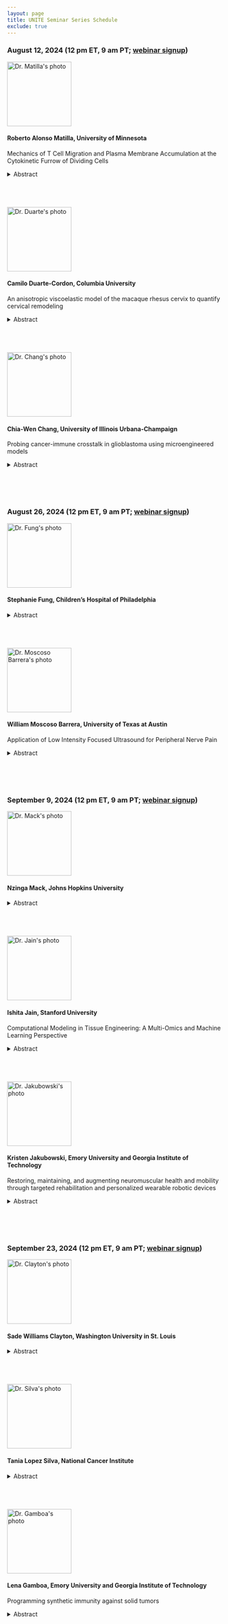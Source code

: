 ```yaml
---
layout: page
title: UNITE Seminar Series Schedule
exclude: true
---
```


### August 12, 2024 (12 pm ET, 9 am PT; [webinar signup](https://ucla.zoom.us/meeting/register/tJUtf-mppjkoGtOggN9HKYu9I4EV53gewBS8))


<img src="/public/seminar-photos/2024/Alonso-Matilla.webp" alt="Dr. Matilla's photo" width="150px" id="photo-float"/>

#### Roberto Alonso Matilla, University of Minnesota

Mechanics of T Cell Migration and Plasma Membrane Accumulation at the Cytokinetic Furrow of Dividing Cells

<details><summary>Abstract</summary>
T cell migration: Despite recent progress in understanding amoeboid-mesenchymal migratory balance, it remains largely unknown how T cells mechanically move through tumors and what factors set their migration capabilities. To address this, we have developed a biophysical T cell migration model that elucidates the potential physical principles and molecular components modulating their movement. The model results are complemented by preliminary data obtained from in vitro T cell migration studies. We first examined the potential for adhesion-free bleb-based migration and show that cells only inefficiently migrate in the absence of adhesion-based forces, i.e., cell swimming. However, our model suggests that T cells can employ a hybrid bleb- and adhesion-based migration mechanism for rapid cell motility and identifies conditions for optimality. 
Leukemia cell cytokinesis: The actomyosin-based machinery that drives cell division is widely studied, but how actomyosin impacts the plasma membrane during cytokinesis is poorly understood. By using a combination of imaging and biophysical modeling, we found an extensive accumulation and folding of the plasma membrane at the cleavage furrow and the intercellular bridge. This is caused by actomyosin pulling the plasma membrane toward the cleavage furrow and by local cell surface area changes driven by the radial constriction of the furrow. Our work reveals that actomyosin-based mechanisms responsible for cytokinesis can also decrease membrane tension at the intercellular bridge. This could promote cytokinetic fidelity and locally alter endocytosis, exocytosis, and cell signaling.</details>

<br />
<br />
<br />
<br />

<img src="/public/seminar-photos/2024/Duarte.webp" alt="Dr. Duarte's photo" width="150px" id="photo-float"/>

#### Camilo Duarte-Cordon, Columbia University

An anisotropic viscoelastic model of the macaque rhesus cervix to quantify cervical remodeling

<details><summary>Abstract</summary>
Through pregnancy, the cervix, a collagenous and hydrated tissue, undergoes a remarkable transformation from a rigid/closed structure that keeps the fetus inside the uterus to a more compliant/extensible one that opens to facilitate delivery at parturition. This process, known as cervical remodeling, involves complex changes in the cervix's equilibrium and dynamic mechanical properties, such as stiffness, viscoelasticity, and permeability. Constitutive models of the cervix extracellular matrix (ECM) calibrated with experimental data at equilibrium and obtained from animal cervical tissue, primarily rodents, have proven helpful in studying how the cervix softens through gestation. Recently, a poro-viscoelastic model of the human cervix was used to describe the human cervix's time-dependent behavior but limited to compressive strains and two gestational points (pregnant and nonpregnant). The variations in the cervix's intrinsic viscoelastic properties under tension at different pregnancy stages have not yet been thoroughly studied, which is crucial for understanding better cervical remodeling. Building upon these previous constitutive models, we implemented an anisotropic viscoelastic model of the cervix ECM, which captures the viscoelastic behavior of the cervix under tensile deformation. To calibrate our model, we used force-displacement experimental data from spherical indentation and uniaxial tension tests in cervix samples from Rhesus Macaques, chosen because of their homology to humans, and collected at four relevant gestational time points. We observed that Rhesus Macaque cervical tissue is non-linear elastic, and the stiffness of the toe and linear region decreases with gestational age. Furthermore, the time relaxation properties of cervical tissue differ significantly between nonpregnant/early pregnant and late pregnant stages. This work gives insights into normal cervical remodeling, which is crucial to developing diagnostic methods and treatments for preterm birth (birth before 37 weeks).</details>

<br />
<br />
<br />
<br />

<img src="/public/seminar-photos/2024/Chang.webp" alt="Dr. Chang's photo" width="150px" id="photo-float"/>

#### Chia-Wen Chang, University of Illinois Urbana-Champaign

Probing cancer-immune crosstalk in glioblastoma using microengineered models

<details><summary>Abstract</summary>
Glioblastoma (GBM) is the most common and aggressive form of primary brain cancer, with a median survival of less than 15 months. Highly infiltration of microglia, primary brain-resident immune cells, is associated with poor prognosis and immunosuppression of GBM. Advancing our physicochemical understanding of the GBM-microglia crosstalk, such as microglia activation and matrix invasion, is pivotal for developing novel GBM therapeutic strategies for improving longterm drug efficacy. To this end, we developed microfluidic systems integrated with 3-D tunable collagen hydrogels to systematically investigate the activation, matrix invasion, cellular contractility, and cytokine release in response to GBM-microglia crosstalk. Our results show that GBM inflammatory biomolecules significantly promote the activation and matrix invasion of microglia. Interestingly, microglia invasion is unaffected by inhibitions of both matrix metalloproteinase (MMP) activity and cellular glycolysis. In contrast, ROCK-pathway inhibition significantly impedes microglia matrix invasion in GBM. Infrared spectra acquisition confirms that the GBM treatments did not alter the levels of lipid contents inside microglia. Our results also found that GBM significantly increased collagen hydrogel contraction, verifying microglia cellular contractility to physically remodel the extracellular matrix (ECM). Cytokine arrays reveal a suite of soluble proteins that may contribute to the chemotactic effects of microglia invasion. Collectively, this study refines our biophysical understanding that GBM enhances microglia matrix invasion through increasing cellular contractility, independent of MMP activity and cellular glycolysis. Furthermore, the microfluidic platform developed in this research also provides future applications in the exploration of vascular-immune interaction (e.g., microglia-mediated angiogenesis) during GBM progression.</details>

<br />
<br />
<br />
<br />

### August 26, 2024 (12 pm ET, 9 am PT; [webinar signup](https://ucla.zoom.us/meeting/register/tJUtf-mppjkoGtOggN9HKYu9I4EV53gewBS8))

<img src="/public/seminar-photos/2024/Fung.webp" alt="Dr. Fung's photo" width="150px" id="photo-float"/>

#### Stephanie Fung, Children’s Hospital of Philadelphia

<details><summary>Abstract</summary>
Microphthalmia and anophthalmia, congenital conditions where a child is born with at least one abnormally small or missing eyeball, puts the afflicted at risk for abnormal facial development. Absence of an eyeball hinders normal orbital and facial growth, which leads to deformities that impede social interactions. Early intervention is critical to maintain symmetrical development and enable implantation of a permanent prosthetic eye later in life. Currently, the standard of care is a self-inflating osmotic expander to guide bone and soft tissue expansion. These hydrogel devices have several limitations. They expand rapidly, which can lead to pain and inflammation of the surrounding tissue. They are composed of a singular material that expands isotropically, which does not produce the spatially differential pressures required to properly expand a composite tissue like the orbital socket. Furthermore, the expanders are typically left in for weeks or months at a time, and biofilm formation on this device is a source of concern. The goal of this work is to identify a biomaterial formulation that promotes soft tissue and bone tissue expansion while mitigating the disadvantages of the current product used in the clinic. We achieved this goal by modulating chemical composition to control swelling potential and by utilizing an interpenetrating network of chitosan within the synthetic hydrogel. Chitosan has antimicrobial properties and is degraded by lysozyme, an enzyme that occurs naturally in human tears. We hypothesized that this interpenetrating network would control the initial rate of expansion, and degradation of the network under physiological conditions would result in a linear rate of swelling over an extended period of time. Hydrogels with varying ratios of methyl methacrylate, n-vinyl pyrrolidone (NVP), and crosslinker were synthesized via bulk free radical polymerization using azobisisobutyronitrile (AIBN) as a thermal initiator. Saponification of the gels produced an ionic hydrogel. Swelling potential of the base hydrogel was controlled by monomer percentage, percent ionization, initiator concentration, and crosslinker concentration. Percent mass change at equilibrium ranged from 150-800%, and this range included formulations with swelling behavior comparable to the industry standard. While the base hydrogel, like the industry standard, exhibited a rapid swelling rate, the chitosan interpenetrating network mitigated this limitation by providing a means of restricting and controlling network expansion. The chitosan network degraded in the presence of lysozyme, leading to a linear, crosslinker concentrationdependent increase in hydrogel swelling over time. When implanted subcutaneously in rats, the hydrogels expanded to a similar degree as they did ex vivo. The explanted hydrogels were surrounded by a thin, loose fibrous capsule, and no signs of inflammation were observed after 14 days. This work produced a library of hydrogel formulations that exert a broad range of osmotic pressures when implanted. Consequently, we are now capable of rationally designing multi-formulation devices to spatially control pressure exertion tailored to patient-specific craniofacial geometries.</details>

<br />
<br />
<br />
<br />

<img src="/public/seminar-photos/2024/Moscoso.webp" alt="Dr. Moscoso Barrera's photo" width="150px" id="photo-float"/>

#### William Moscoso Barrera, University of Texas at Austin

Application of Low Intensity Focused Ultrasound for Peripheral Nerve Pain

<details><summary>Abstract</summary>
Pain, as defined by the International Association for the Study of Pain (IASP), is an unpleasant bodily signal associated with immediate or potential tissue damage, universally experienced but uniquely perceived by everyone. In 2021, the Centers for Disease Control and Prevention conducted a study revealing that approximately 21% of adults in the United States experience chronic pain, defined as pain occurring every day or most days for at least three months. Direct consequences of severe pain include loss of strength, reliance on medication, and disrupted sleep. Pain can induce significant changes in both the central and peripheral nervous systems. Some of these changes are adaptive and short-lived, while others may become maladaptive and lead to the development of chronic pain.
Low-Intensity Focused Ultrasound (LIFU) is a novel, non-invasive method with the advantage of precise stimulation in deep tissues. This seminar presents the context of LIFU use and some preliminary results related to its potential for treating peripheral nerve pain through neurostimulation.</details>

<br />
<br />
<br />
<br />

<!--<img src="/public/seminar-photos/2024/Burrow.webp" alt="Dr. Burrow's photo" width="150px" id="photo-float"/>

#### Joshua Burrow, AFFILIATION

TITLE

<details><summary>Abstract</summary>
ABSTRACT</details>

<br />
<br />//-->

### September 9, 2024 (12 pm ET, 9 am PT; [webinar signup](https://ucla.zoom.us/meeting/register/tJUtf-mppjkoGtOggN9HKYu9I4EV53gewBS8))

<img src="/public/seminar-photos/2024/Mack.webp" alt="Dr. Mack's photo" width="150px" id="photo-float"/>

#### Nzinga Mack, Johns Hopkins University

<details><summary>Abstract</summary>
My research interests lie at the intersections between cancer, autoimmunity, and hyperinflammation, applying both wet lab and computational tools to unlock potential treatments for these disorders. I am uniquely situated to delve into these areas using a diverse set of methodologies, building on my doctoral work which focused on biochemical experiments related to cancer treatment, and my postdoctoral work which is focused on applying computational tools to immunological research. My current research focuses on Interleukin-2 (IL-2), which stimulates the survival, activation, and expansion of T lymphocytes. Due to its critical role in immune function, the IL-2 cytokine has been FDA-approved for the treatment of certain metastatic cancers and used clinically for the treatment of autoimmune conditions such as type 1 diabetes and for the prevention of transplant rejection. However, the off-target effects of IL-2 and its vanishingly short half-life have hampered clinical progress. To circumvent the therapeutic shortcomings of natural cytokines, our lab has tethered IL-2 to anti-IL-2 antibodies to form immunocytokines, which enhance target specificity and significantly prolong serum persistence of IL-2. To advance therapeutic translation, we are building a computational pharmacological model that mechanistically characterizes the activity of IL-2 and IL-2-based immunocytokines. 
Our model incorporated ligand-receptor binding, trafficking dynamics, and signaling in two cell types (T-effector and T-regulatory lymphocytes). The level of IL-2 signaling induction (represented in the model as ligand-receptor binding) was used as a predictor of downstream signaling and validated against experimental measurements of signaling induced by IL-2 and IL-2-based immunocytokines. To replicate the experimental data, we introduced an intermediate signaling step between the ligand-receptor activation and the signaling readout, using a Hill function to permit amplification of the receptor activation. This transformation allowed for the previously measured binding affinities to reproduce the observed cell-type-specific and ligand-specific responses to IL-2 and IL-2-based immunocytokines using a consistent set of parameters. We are next translating the mechanistic model to a computational pharmacological model to simulate IL-2 and IL-2-based immunocytokines as therapeutics in the body, to help accelerate therapeutic regimen development. 
Looking further in the future, my vision is to have my lab - the Mack Lab – build upon the cancer and immunology expertise that I have gained throughout my training to focus on the intersections between cancer, autoimmunity and hyperinflammation. On the wet lab side, I would like my lab to explore the alterations in energy metabolism that is characteristic of both cancer cells and activated immune cells to unlock potential treatments. In addition, I’d like my lab to explore the biology of the links between these three areas. 
On the translational side, I intend to have my lab build computational mechanistic models of cancer and autoimmune treatments and expand them to computational pharmacokinetic/(PK/PD) models to inform clinical trials and lay the foundation for personalized medicine. In addition, my lab would also use artificial intelligence to build machine learning models to determine which clinical indicators are most important in determining disease severity and therefore should be prioritized for intervention. I envision the Mack Lab driving forward our understanding of the overlaps between cancer, autoimmunity and hyperinflammation, while using both wet lab and computational tools simultaneously to unlock potential treatments for these disorders.</details>

<br />
<br />
<br />
<br />

<img src="/public/seminar-photos/2024/Jain.webp" alt="Dr. Jain's photo" width="150px" id="photo-float"/>

#### Ishita Jain, Stanford University

Computational Modeling in Tissue Engineering: A Multi-Omics and Machine Learning Perspective

<details><summary>Abstract</summary>
The bioengineering field faces a next-generation challenge: systematically analyzing the vast data generated daily. In tissue engineering and regenerative medicine, optimizing multiple parameters and analyzing cellular behavior is crucial. High-throughput technologies and next-generation sequencing enable testing numerous parameters and gaining detailed insights into cellular behavior. However, novel analysis pipelines and complex algorithms are needed to choose parameters and innovatively analyze cellular behavior.
This talk presents three stories demonstrating how these pipelines led to new findings in liver and cardiovascular regenerative medicine. First, I will discuss my past work using high-throughput technologies and multi-omics to identify new target genes in hepatic stellate cells for non-alcoholic fatty liver disease. Next, I will share my current work developing novel 3D hydrogels to study endothelial to mesenchymal transition in atherosclerosis and using single-cell transcriptomics to analyze cellular behavior. Additionally, I will discuss a collaboration with the FDA on designing an AI model to predict optimal culture properties for mesenchymal stem cell manufacturing and developing a clinical benchmark for in vitro manufacturing of MSCs.
Finally, I will outline my plans to integrate computational approaches to understand in vitro blood vessel development and design artificial in vitro blood vessels with varied structural and functional properties. More specifically, I will showcase the integration of multi-omics and machine learning to build in silico tissues for mechanistic studies that will iteratively guide the design of next generation therapeutics.</details>

<br />
<br />
<br />
<br />

<img src="/public/seminar-photos/2024/Jakubowski.webp" alt="Dr. Jakubowski's photo" width="150px" id="photo-float"/>

#### Kristen Jakubowski, Emory University and Georgia Institute of Technology

Restoring, maintaining, and augmenting neuromuscular health and mobility through targeted rehabilitation and personalized wearable robotic devices

<details><summary>Abstract</summary>
Preserving mobility is a key public health challenge. Lower limb robotic exoskeletons have been developed as a tool for improving mobility. Yet, it remains an open question on how exoskeletons should be designed and controlled to best elicit positive, rehabilitative benefits. Contributing to this gap is 1) a limited understanding of the individual-specific mechanisms driving impaired mobility to determine what component of the neuromuscular system a rehabilitative exoskeleton should target, and 2) devices lack feedback on how the human neuromuscular system reacts and adapts to the device to ensure the device is eliciting the desired rehabilitative effect while also working seamlessly with the wearer. In this seminar, I will highlight my work to address these gaps by: 1) identifying the underlying mechanisms contributing to mobility impairments using joint and whole-body measurements, 2) developing neuromechanics-informed exoskeleton control paradigms, and 3) quantifying how the human neuromuscular system reacts and adapts to exoskeletons. In combination, this work provides a framework for the development of lower limb robotic exoskeletons that are rehabilitative tools for maintaining mobility across an individual's life.</details>

<br />
<br />
<br />
<br />

### September 23, 2024 (12 pm ET, 9 am PT; [webinar signup](https://ucla.zoom.us/meeting/register/tJUtf-mppjkoGtOggN9HKYu9I4EV53gewBS8))

<img src="/public/seminar-photos/2024/Clayton.webp" alt="Dr. Clayton's photo" width="150px" id="photo-float"/>

#### Sade Williams Clayton, Washington University in St. Louis

<details><summary>Abstract</summary>
The spinal column is an invaluable structure of the musculoskeletal system and the defining characteristic of vertebrate animals. An essential component of the spinal column is the intervertebral disc (IVD), a connective tissue that provides the shock absorption and weight distribution biomechanical properties of the spine. IVDs are complex, heterogeneous structures that are prone to cumulative damage due to a limited regenerative capacity. The accrual of IVD injuries leads to tissue degeneration, which is a leading contributor to debilitating back pain and a reduction in quality of life. Successful healing of connective tissue injuries relies on temporally regulated immune cells that rapidly infiltrate damaged tissues and initiate regenerative signaling cascades. These immune cells rapidly migrate into injured tissues and function as critical mediators of tissue regeneration and healing. However, the identity of these immune cell subtypes, their temporal coordination, and their effect on the IVD repair after injury remain understudied. The objective of this study is to prevent IVD degeneration by defining the role of infiltrating immune cells during injury to improve tissue repair.
The importance of immune cells in facilitating healing has been well characterized in musculoskeletal (MSK) tissues such as bone and muscle. Cd3+ T lymphocytes have been shown to be critical mediators of repair, but their role in IVD healing is unknown. To determine the role of immune cells during IVD damage, we utilized a needle puncture model to induce the robust infiltration of Cd45+ immune cells by causing a severe injury to IVD tissue. Our findings show a sex divergent response of anti-inflammatory Cd3+ γδ T cells during the acute IVD injury response and a dysregulation in IVD tissue mechanics in mice lacking lymphocytes. We hypothesize that Cd3+ γδ T cells are essential for IVD tissue repair. By utilizing methodologies such as quantitative polymerase chain reaction, bulk RNA sequencing, flow cytometry, and drug therapy, this study offers a targeted approach to modulate IVD repair by elucidating the types and temporal regulation of key immune cell subtypes important during IVD repair.</details>

<br />
<br />
<br />
<br />

<img src="/public/seminar-photos/2024/Silva.webp" alt="Dr. Silva's photo" width="150px" id="photo-float"/>

#### Tania Lopez Silva, National Cancer Institute

<details><summary>Abstract</summary>
Material-based immunomodulation using nanofibrous peptide hydrogels Material-based strategies to elicit specific immune responses can be transformative in developing more effective immunotherapies. Common strategies using materials for immunomodulation rely on the delivery of drugs, biomolecules, or cells. However, materials have intrinsic properties that can be exploited to recruit specific cell types and activate or suppress the immune system. A unique class of materials exhibiting immunomodulatory effects is self-assembling peptide hydrogels. These materials comprise short peptides that assemble into nanofibers and form highly hydrated 3D networks. They offer high versatility for material design as we can tune their sequence, structure, and mechanical properties. To fully harness the potential of peptide materials for immunomodulation, it is critical to understand how peptide design affects the immune response and to elucidate the relevant factors and cell-nanofiber interactions responsible for those responses. This work focuses on the comprehensive characterization of the immune response to a family of peptide hydrogels with a range of highly positive, neutral (zwitterionic), and negative charges. These materials have similar viscoelastic properties and nanofibrous structure, which ensures that the net charge and charge distribution are the main determining factors eliciting the observed immune responses. We evaluated the immune response to this family of peptide gels using a subcutaneous injection model combined with ultrasound imaging, tissue analyses, flow cytometry, and multiplex immunoassays. We observed distinct and divergent host responses elicited by the differentially charged peptide gels, indicating the influence of material attributes on the immune response. In particular, we found that material charge can be used to control the recruitment of neutrophils and Neutrophil Extracellular Trap (NET) formation. Our system facilitates anatomical and locoregional control of NET formation directly within a hydrogel implant, and we can fine-tune inflammation and the degree of NET formation in vivo by employing composites of gels with different charges. This project contributes to elucidating basic principles for peptide material design that we can use to control the immune system without the need for exogenous additives. Harnessing the power of the immune system using peptide materials will allow us to enhance current therapies, particularly for cancer.</details>

<br />
<br />
<br />
<br />

<img src="/public/seminar-photos/2024/Gamboa.webp" alt="Dr. Gamboa's photo" width="150px" id="photo-float"/>

#### Lena Gamboa, Emory University and Georgia Institute of Technology

Programming synthetic immunity against solid tumors

<details><summary>Abstract</summary>
T cells engineered with chimeric antigen receptors (CARs) have resulted in durable remission for patients with certain B cell malignancies, yet their inability to mount effective antitumor responses against solid tumors underscores the need to devise strategies that safely and potently enhance T cell immunity. Here, I’ll describe our recent progress in addressing two major challenges that contribute to the poor clinical responses of engineered T cell therapies for solid tumors. First, there is a limited ability to spatially control immunomodulatory genes within engineered T cells in vivo. To fully direct T cell activity without widespread systemic toxicities and overcome barriers like poor tumor infiltration, proliferation, and cytotoxicity, the ability to locally turn genes on or off is needed. Second, tumor antigens that are selectively and uniformly expressed by malignant cells – i.e., tumor-specific antigens (TSAs) – are rare. Heterogenous antigen expression within a tumor, interpatient variation in antigen expression, and the expression of tumor-associated antigens (TAAs) by healthy tissue hinders the ability of T cells to safely and effectively eliminate malignant cells. As CAR T cells progress toward effective clinical outcomes against solid tumors, strategies that direct T cell activity with spatial precision and promote recognition of tumor cells will be critical to achieving potent antitumor responses. Toward this end, a major goal of our work is to potentiate antitumor immunity by in situ programming of T cell activity. First, we integrate heat as a remote trigger with CRISPR-dCas9 to enable remote control of transcriptional activity. In contrast to chemical or optical cues, pulses of heat can be delivered noninvasively with millimeter precision and at depth to anatomical sites by approaches such as infrared light and high-intensity focused ultrasound. I’ll show that thermal control of dCas9 variants enables tunable and conditional control of both transcriptional activation and repression. Then, to enable T cell recognition of solid tumors lacking targetable antigens, we developed synthetic antigens to trigger tumor recognition and subsequent elimination by CAR T cells. Unlike TAAs, synthetic antigens are orthogonal to endogenous proteins to minimize off-tumor toxicity, and their small genetic footprint facilitates direct delivery to the tumor by viral and nonviral approaches. Adoptive transfer of CAR T cells to mice bearing synthetic antigen-treated tumors reduced tumor burden in multiple syngeneic models of cancer, improved survival, induced epitope spread, and protected against tumor rechallenge. Moving forward, in situ programming of T cells provides an opportunity to augment antitumor responses and address barriers that limit the clinical efficacy of T cell therapies against solid tumors. Following the seminar, I’ll briefly introduce the ways in which my future research will leverage these and related technologies, along with my industry experience, to facilitate the development and translation of therapies that effectively reprogram immunity against solid tumors and other diseases.</details>
